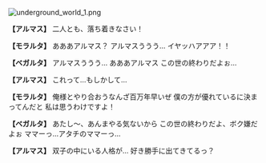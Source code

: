 
![underground_world_1.png](../images/backgrounds/underground_world_1.png)

**【アルマス】**
二人とも、落ち着きなさい！

**【モラルタ】**
あああアルマス？
アルマスううう…
イヤッハアアア！！

**【ベガルタ】**
アルマスううう…
あああアルマス
この世の終わりだよぉ…

**【アルマス】**
これって…もしかして…

**【モラルタ】**
俺様とやり合おうなんざ百万年早いぜ
僕の方が優れているに決まってんだと
私は思うわけですよ！

**【ベガルタ】**
あたし～、あんまやる気ないから
この世の終わりだよ、ボク嫌だよぉ
ママーっ…アタチのママーっ…

**【アルマス】**
双子の中にいる人格が…
好き勝手に出てきてるっ？
